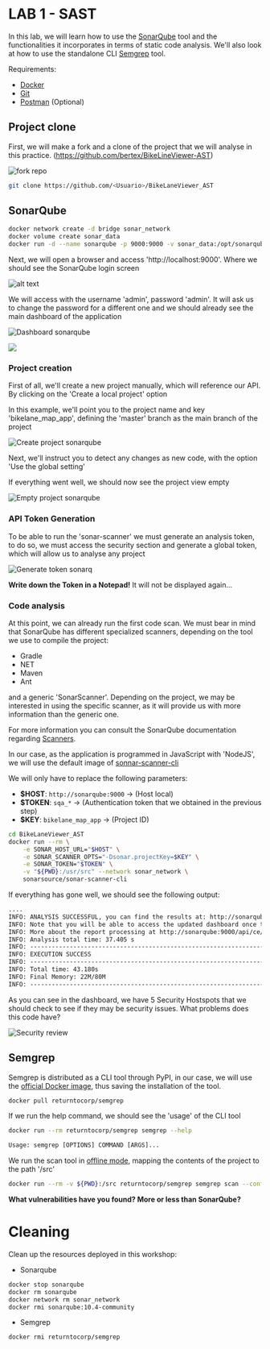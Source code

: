 # LAB 1 - SAST

In this lab, we will learn how to use the [SonarQube](https://www.sonarsource.com/products/sonarqube/) tool and the functionalities it incorporates in terms of static code analysis.
We'll also look at how to use the standalone CLI [Semgrep](https://github.com/returntocorp/semgrep) tool.

Requirements:

- [Docker](https://docs.docker.com/)
- [Git](https://git-scm.com/)
- [Postman](https://www.postman.com/) (Optional)

## Project clone

First, we will make a fork and a clone of the project that we will analyse in this practice.
(<https://github.com/bertex/BikeLineViewer-AST>)

![fork repo](./fig/fork_dotnet_repo.png)



```bash
git clone https://github.com/<Usuario>/BikeLaneViewer_AST
````


## SonarQube

```bash
docker network create -d bridge sonar_network
docker volume create sonar_data
docker run -d --name sonarqube -p 9000:9000 -v sonar_data:/opt/sonarqube/data --network sonar_network sonarqube:10.4-community
```

Next, we will open a browser and access 'http://localhost:9000'. Where we should see the SonarQube login screen

![alt text](./fig/login_sonarq.png)

We will access with the username 'admin', password 'admin'. It will ask us to change the password for a different one and we should already see the main dashboard of the application

![Dashboard sonarqube](./fig/ini_sonarq.png)

![](./fig/ini_sonarq.PNG)

### Project creation

First of all, we'll create a new project manually, which will reference our API. By clicking on the 'Create a local project' option

In this example, we'll point you to the project name and key 'bikelane_map_app', defining the 'master' branch as the main branch of the project


![Create project sonarqube](./fig/create_project.png)

Next, we'll instruct you to detect any changes as new code, with the option 'Use the global setting'

If everything went well, we should now see the project view empty

![Empty project sonarqube](./fig/empty_project_sonarq.PNG)

### API Token Generation

To be able to run the 'sonar-scanner' we must generate an analysis token, to do so, we must access the security section and generate a global token, which will allow us to analyse any project

![Generate token sonarq](./fig/generate_token.png)

**Write down the Token in a Notepad!** It will not be displayed again...

### Code analysis

At this point, we can already run the first code scan. We must bear in mind that SonarQube has different specialized scanners, depending on the tool we use to compile the project:
- Gradle
- NET
- Maven
- Ant

and a generic 'SonarScanner'. Depending on the project, we may be interested in using the specific scanner, as it will provide us with more information than the generic one.

For more information you can consult the SonarQube documentation regarding [Scanners](https://docs.sonarsource.com/sonarqube/9.9/analyzing-source-code/scanners/sonarscanner/).

In our case, as the application is programmed in JavaScript with 'NodeJS', we will use the default image of [sonnar-scanner-cli]((https://hub.docker.com/r/sonarsource/sonar-scanner-cli))

We will only have to replace the following parameters:

- **$HOST**: `http://sonarqube:9000` -> (Host local)
- **$TOKEN**: `sqa_*` -> (Authentication token that we obtained in the previous step)
- **$KEY**: `bikelane_map_app` -> (Project ID)
  
```bash
cd BikeLaneViewer_AST
docker run --rm \
    -e SONAR_HOST_URL="$HOST" \
    -e SONAR_SCANNER_OPTS="-Dsonar.projectKey=$KEY" \
    -e SONAR_TOKEN="$TOKEN" \
    -v "${PWD}:/usr/src" --network sonar_network \
    sonarsource/sonar-scanner-cli
```

If everything has gone well, we should see the following output:

```txt
....
INFO: ANALYSIS SUCCESSFUL, you can find the results at: http://sonarqube:9000/dashboard?id=bikelane_map_app
INFO: Note that you will be able to access the updated dashboard once the server has processed the submitted analysis report
INFO: More about the report processing at http://sonarqube:9000/api/ce/task?id=5d2ef6ea-1dbb-47a1-920b-e464e4f1210d
INFO: Analysis total time: 37.405 s
INFO: ------------------------------------------------------------------------
INFO: EXECUTION SUCCESS
INFO: ------------------------------------------------------------------------
INFO: Total time: 43.180s
INFO: Final Memory: 22M/80M
INFO: ------------------------------------------------------------------------
```

As you can see in the dashboard, we have 5 Security Hostspots that we should check to see if they may be security issues.
What problems does this code have?

![Security review](./fig/security_review.png)

## Semgrep

Semgrep is distributed as a CLI tool through PyPI, in our case, we will use the [official Docker image](), thus saving the installation of the tool.

```bash
docker pull returntocorp/semgrep
```

If we run the help command, we should see the 'usage' of the CLI tool

```bash
docker run --rm returntocorp/semgrep semgrep --help
```
```txt
Usage: semgrep [OPTIONS] COMMAND [ARGS]...
```

We run the scan tool in [offline mode](https://semgrep.dev/docs/getting-started/), mapping the contents of the project to the path '/src'

```bash
docker run --rm -v ${PWD}:/src returntocorp/semgrep semgrep scan --config=auto
```

**What vulnerabilities have you found? More or less than SonarQube?**


# Cleaning

Clean up the resources deployed in this workshop:

- Sonarqube

```bash
docker stop sonarqube
docker rm sonarqube
docker network rm sonar_network
docker rmi sonarqube:10.4-community
```

- Semgrep

```bash
docker rmi returntocorp/semgrep
```
